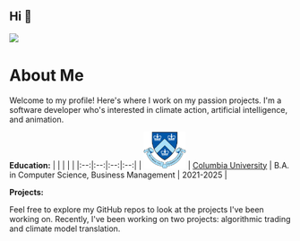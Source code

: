## Hi 👋

[![](https://img.shields.io/badge/LinkedIn-blue)](https://www.linkedin.com/in/raymond-forman-87191821a/)

# About Me

Welcome to my profile! Here's where I work on my passion projects. I'm a software developer who's interested in climate action, artificial intelligence, and animation. 

**Education:**
| | | | |
|:--:|:--:|:--:|:--:|
| <img width="75" src="./columbia.png" alt="Columbia"></img> | [Columbia University](https://www.columbia.edu/) | B.A. in Computer Science, Business Management | 2021-2025 |


**Projects:** 

Feel free to explore my GitHub repos to look at the projects I've been working on. Recently, I've been working on two projects: algorithmic trading and climate model translation.
